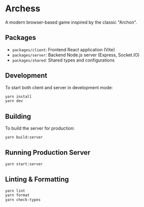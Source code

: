 # Archess

A modern browser-based game inspired by the classic "Archon".

## Packages

- `packages/client`: Frontend React application (Vite)
- `packages/server`: Backend Node.js server (Express, Socket.IO)
- `packages/shared`: Shared types and configurations

## Development

To start both client and server in development mode:

```bash
yarn install
yarn dev
```

## Building

To build the server for production:

```bash
yarn build:server
```

## Running Production Server

```bash
yarn start:server
```

## Linting & Formatting

```bash
yarn lint
yarn format
yarn check-types
``` 